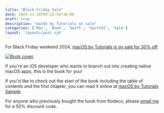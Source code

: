 ```yaml
---
title: "Black Friday Sale"
date: 2024-11-28T09:22:54+10:00
draft: true
description: "macOS by Tutorials on sale"
categories: ['Mac', 'Book', 'Swift', 'SwiftUI', 'Sale']
layout: 'layouts/post.njk'
---
```


For Black Friday weekend 2024, [macOS by Tutorials is on sale for 30% off][1].

[![Book cover][i1]][2]

<!--more-->

If you're an iOS developer who wants to branch out into creating native macOS apps, this is the book for you!

If you'd like to check out the start of the book including the table of contents and the first chapter, you can read it online at [macOS by Tutorials Sample][4].

For anyone who previously bought the book from Kodeco, please [email me][3] for a 50% discount code.

[1]: https://sarahreichelt.gumroad.com/l/oximx/4xfw8q6
[2]: /books/macos_tutorials/
[3]: mailto:books@troz.net?subject=macOS%20by%20Tutorials%20Discount
[4]: /books/mos_2.0.1_sample.html
[i1]: /images/2024/mos_cover_horizontal.png